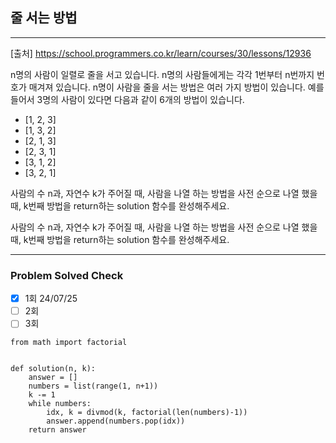 ## 줄 서는 방법

---

[출처] https://school.programmers.co.kr/learn/courses/30/lessons/12936

n명의 사람이 일렬로 줄을 서고 있습니다. n명의 사람들에게는 각각 1번부터 n번까지 번호가 매겨져 있습니다. 
n명이 사람을 줄을 서는 방법은 여러 가지 방법이 있습니다. 
예를 들어서 3명의 사람이 있다면 다음과 같이 6개의 방법이 있습니다.

- [1, 2, 3]
- [1, 3, 2]
- [2, 1, 3]
- [2, 3, 1]
- [3, 1, 2]
- [3, 2, 1]

사람의 수 n과, 자연수 k가 주어질 때, 사람을 나열 하는 방법을 사전 순으로 나열 했을 때, 
k번째 방법을 return하는 solution 함수를 완성해주세요.

사람의 수 n과, 자연수 k가 주어질 때, 사람을 나열 하는 방법을 사전 순으로 나열 했을 때, 
k번째 방법을 return하는 solution 함수를 완성해주세요.

---
### Problem Solved Check
- [x] 1회 24/07/25
- [ ] 2회
- [ ] 3회
~~~
from math import factorial


def solution(n, k):
    answer = []
    numbers = list(range(1, n+1))
    k -= 1
    while numbers:
        idx, k = divmod(k, factorial(len(numbers)-1))
        answer.append(numbers.pop(idx))
    return answer
    
~~~